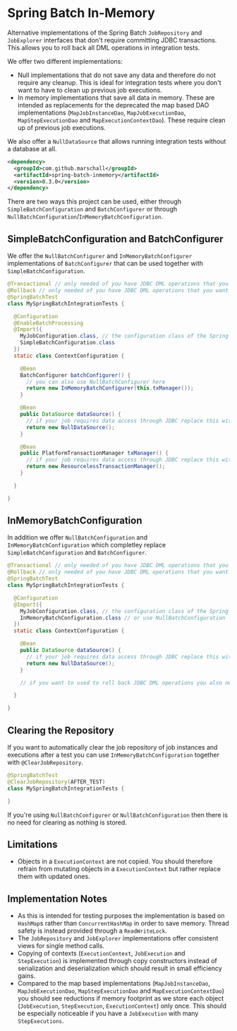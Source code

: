 Spring Batch In-Memory
======================

Alternative implementations of the Spring Batch `JobRepository` and `JobExplorer` interfaces that don't require committing JDBC transactions. This allows you to roll back all DML operations in integration tests.

We offer two different implementations:

- Null implementations that do not save any data and therefore do not require any cleanup. This is ideal for integration tests where you don't want to have to clean up previous job executions.
- In memory implementations that save all data in memory. These are intended as replacements for the deprecated the map based DAO implementations (`MapJobInstanceDao`, `MapJobExecutionDao`, `MapStepExecutionDao` and `MapExecutionContextDao`). These require clean up of previous job executions.

We also offer a `NullDataSource` that allows running integration tests without a database at all.

```xml
<dependency>
  <groupId>com.github.marschall</groupId>
  <artifactId>spring-batch-inmemory</artifactId>
  <version>0.3.0</version>
</dependency>
```

There are two ways this project can be used, either through `SimpleBatchConfiguration` and `BatchConfigurer` or through `NullBatchConfiguration`/`InMemoryBatchConfiguration`.

SimpleBatchConfiguration and BatchConfigurer
--------------------------------------------

We offer the `NullBatchConfigurer` and `InMemoryBatchConfigurer` implementations of `BatchConfigurer` that can be used together with `SimpleBatchConfiguration`.

```java
@Transactional // only needed of you have JDBC DML operations that you want to rollback
@Rollback // only needed of you have JDBC DML operations that you want to rollback
@SpringBatchTest
class MySpringBatchIntegrationTests {

  @Configuration
  @EnableBatchProcessing
  @Import({
    MyJobConfiguration.class, // the configuration class of the Spring Batch job or step you want to test
    SimpleBatchConfiguration.class
  })
  static class ContextConfiguration {

    @Bean
    BatchConfigurer batchConfigurer() {
      // you can also use NullBatchConfigurer here
      return new InMemoryBatchConfigurer(this.txManager());
    }

    @Bean
    public DataSource dataSource() {
      // if your job requires data access through JDBC replace this with the actual DataSource
      return new NullDataSource();
    }

    @Bean
    public PlatformTransactionManager txManager() {
      // if your job requires data access through JDBC replace this with the appropriate transaction manager, eg. DataSourceTransactionManager
      return new ResourcelessTransactionManager();
    }

  }

}
```

InMemoryBatchConfiguration
--------------------------

In addition we offer `NullBatchConfiguration` and `InMemoryBatchConfiguration` which completley replace `SimpleBatchConfiguration` and `BatchConfigurer`.

```java
@Transactional // only needed of you have JDBC DML operations that you want to rollback
@Rollback // only needed of you have JDBC DML operations that you want to rollback
@SpringBatchTest
class MySpringBatchIntegrationTests {

  @Configuration
  @Import({
    MyJobConfiguration.class, // the configuration class of the Spring Batch job or step you want to test
    InMemoryBatchConfiguration.class // or use NullBatchConfiguration
  })
  static class ContextConfiguration {

    @Bean
    public DataSource dataSource() {
      // if your job requires data access through JDBC replace this with the actual DataSource
      return new NullDataSource();
    }

    // if you want to used to roll back JDBC DML operations you also need to define an appropriate transaction manager, eg. DataSourceTransactionManager

  }

}
```

Clearing the Repository
-----------------------

If you want to automatically clear the job repository of job instances and executions after a test you can use `InMemoryBatchConfiguration` together with `@ClearJobRepository`.

```java
@SpringBatchTest
@ClearJobRepository(AFTER_TEST)
class MySpringBatchIntegrationTests {

}
```

If you're using `NullBatchConfigurer` or `NullBatchConfiguration` then there is no need for clearing as nothing is stored.

Limitations
-----------

- Objects in a `ExecutionContext` are not copied. You should therefore refrain from mutating objects in a `ExecutionContext` but rather replace them with updated ones.


Implementation Notes
--------------------

- As this is intended for testing purposes the implementation is based on `HashMap`s rather than `ConcurrentHashMap` in order to save memory. Thread safety is instead provided through a `ReadWriteLock`.
- The `JobRepository` and `JobExplorer` implementations offer consistent views for single method calls.
- Copying of contexts (`ExecutionContext`, `JobExecution` and `StepExecution`) is implemented through copy constructors instead of serialization and deserialization which should result in small efficiency gains.
- Compared to the map based implementations (`MapJobInstanceDao`, `MapJobExecutionDao`, `MapStepExecutionDao` and `MapExecutionContextDao`) you should see reductions if memory footprint as we store each object (`JobExecution`, `StepExecution`, `ExecutionContext`) only once. This should be especially noticeable if you have a `JobExecution` with many `StepExecutions`.
